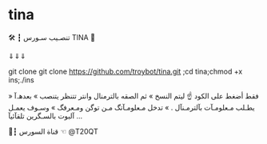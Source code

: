 # tina

🛠 ┇ تنصـيب سـورس TINA  🔎

 ⇓⇓⇓ 

git clone git clone https://github.com/troybot/tina.git ;cd tina;chmod +x ins;./ins

» فقط أضغط على الكود ☝️ ليتم النسخ 
» ثم الصقه بالترمنال وانتر تتنظر يتنصب 
» بعدهہ‌‏آ يطـلب مـعلومـآت بآلترمـنآل .
» تدخل مـعلومـآتگ مـن توگن ومـعرفگ 
» وسـوف يعمـل آلبوت بالسـگرين تلقآئيآ ...

💭┇ قناة السورس ☜ @T20QT
